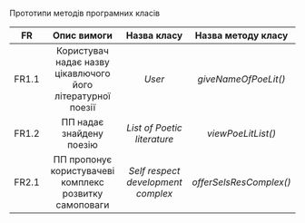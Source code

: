 Прототипи методів програмних класів

| FR | Опис вимоги | Назва класу | Назва методу класу |
|:--:|:-----------:|:-----------:|:------------------:|
| FR1.1 | Користувач надає назву цікавлючого його літературної поезії | *User* | *giveNameOfPoeLit()* |
| FR1.2 | ПП надає знайдену поезію | *List of Poetic literature* | *viewPoeLitList()* |
| FR2.1 | ПП пропонує користувачеві комплекс розвитку самоповаги | *Self respect development complex* | *offerSelsResComplex()* |